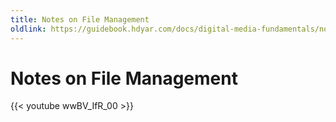 ```yaml
---
title: Notes on File Management
oldlink: https://guidebook.hdyar.com/docs/digital-media-fundamentals/notes-on-file-management/
---
```

# Notes on File Management
{{< youtube wwBV_IfR_00 >}}
